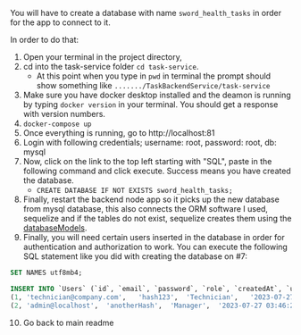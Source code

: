 You will have to create a database with name `sword_health_tasks` in order for the app to connect to it.

In order to do that:
1. Open your terminal in the project directory, 
2. cd into the task-service folder `cd task-service`. 
   - At this point when you type in `pwd` in terminal the prompt should show something like `......./TaskBackendService/task-service`
3. Make sure you have docker desktop installed and the deamon is running by typing `docker version` in your terminal. You should get a response with version numbers.
4. `docker-compose up`
5. Once everything is running, go to http://localhost:81
6. Login with following credentials; username: root, password: root, db: mysql
7. Now, click on the link to the top left starting with "SQL", paste in the following command and click execute. Success means you have created the database.
   - `CREATE DATABASE IF NOT EXISTS sword_health_tasks;`
8. Finally, restart the backend node app so it picks up the new database from mysql database, this also connects the ORM software I used, sequelize and if the tables do not exist, sequelize creates them using the [databaseModels](backend/databaseModels).
9. Finally, you will need certain users inserted in the database in order for authentication and authorization to work. You can execute the following SQL statement like you did with creating the database on #7:
```SQL
SET NAMES utf8mb4;

INSERT INTO `Users` (`id`, `email`, `password`, `role`, `createdAt`, `updatedAt`) VALUES
(1,	'technician@company.com',	'hash123',	'Technician',	'2023-07-27 03:45:33.000',	'2023-07-27 03:45:33.000'),
(2,	'admin@localhost',	'anotherHash',	'Manager',	'2023-07-27 03:46:23.000',	'2023-07-27 03:46:23.000');
```
10. Go back to main readme



